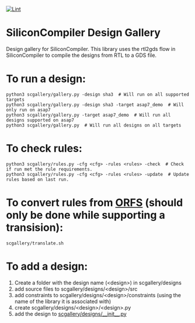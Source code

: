 [![Lint](https://github.com/siliconcompiler/scgallery/actions/workflows/lint.yml/badge.svg?branch=main)](https://github.com/siliconcompiler/scgallery/actions/workflows/lint.yml)

# SiliconCompiler Design Gallery
Design gallery for SiliconCompiler.
This library uses the rtl2gds flow in SiliconCompiler to compile the designs from RTL to a GDS file.

# To run a design:

    python3 scgallery/gallery.py -design sha3  # Will run on all supported targets
    python3 scgallery/gallery.py -design sha3 -target asap7_demo  # Will only run on asap7
    python3 scgallery/gallery.py -target asap7_demo  # Will run all designs supported on asap7
    python3 scgallery/gallery.py  # Will run all designs on all targets

# To check rules:

    python3 scgallery/rules.py -cfg <cfg> -rules <rules> -check  # Check if run met the rule requirements.
    python3 scgallery/rules.py -cfg <cfg> -rules <rules> -update  # Update rules based on last run.

# To convert rules from [ORFS](https://github.com/The-OpenROAD-Project/OpenROAD-flow-scripts/) (should only be done while supporting a transision):

    scgallery/translate.sh

# To add a design:
1. Create a folder with the design name (\<design\>) in scgallery/designs
2. add source files to scgallery/designs/\<design\>/src
3. add constraints to scgallery/designs/\<design\>/constraints (using the name of the library it is associated with)
4. create scgallery/designs/\<design\>/\<design\>.py
5. add the design to [scgallery/designs/\_\_init\_\_.py](scgallery/designs/__init__.py)
